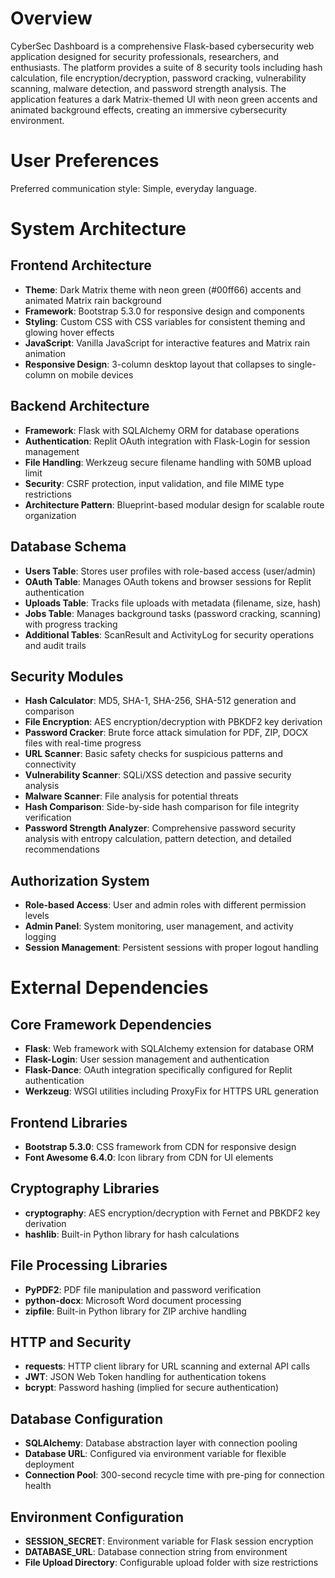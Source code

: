 # Overview

CyberSec Dashboard is a comprehensive Flask-based cybersecurity web application designed for security professionals, researchers, and enthusiasts. The platform provides a suite of 8 security tools including hash calculation, file encryption/decryption, password cracking, vulnerability scanning, malware detection, and password strength analysis. The application features a dark Matrix-themed UI with neon green accents and animated background effects, creating an immersive cybersecurity environment.

# User Preferences

Preferred communication style: Simple, everyday language.

# System Architecture

## Frontend Architecture
- **Theme**: Dark Matrix theme with neon green (#00ff66) accents and animated Matrix rain background
- **Framework**: Bootstrap 5.3.0 for responsive design and components
- **Styling**: Custom CSS with CSS variables for consistent theming and glowing hover effects
- **JavaScript**: Vanilla JavaScript for interactive features and Matrix rain animation
- **Responsive Design**: 3-column desktop layout that collapses to single-column on mobile devices

## Backend Architecture
- **Framework**: Flask with SQLAlchemy ORM for database operations
- **Authentication**: Replit OAuth integration with Flask-Login for session management
- **File Handling**: Werkzeug secure filename handling with 50MB upload limit
- **Security**: CSRF protection, input validation, and file MIME type restrictions
- **Architecture Pattern**: Blueprint-based modular design for scalable route organization

## Database Schema
- **Users Table**: Stores user profiles with role-based access (user/admin)
- **OAuth Table**: Manages OAuth tokens and browser sessions for Replit authentication
- **Uploads Table**: Tracks file uploads with metadata (filename, size, hash)
- **Jobs Table**: Manages background tasks (password cracking, scanning) with progress tracking
- **Additional Tables**: ScanResult and ActivityLog for security operations and audit trails

## Security Modules
- **Hash Calculator**: MD5, SHA-1, SHA-256, SHA-512 generation and comparison
- **File Encryption**: AES encryption/decryption with PBKDF2 key derivation
- **Password Cracker**: Brute force attack simulation for PDF, ZIP, DOCX files with real-time progress
- **URL Scanner**: Basic safety checks for suspicious patterns and connectivity
- **Vulnerability Scanner**: SQLi/XSS detection and passive security analysis
- **Malware Scanner**: File analysis for potential threats
- **Hash Comparison**: Side-by-side hash comparison for file integrity verification
- **Password Strength Analyzer**: Comprehensive password security analysis with entropy calculation, pattern detection, and detailed recommendations

## Authorization System
- **Role-based Access**: User and admin roles with different permission levels
- **Admin Panel**: System monitoring, user management, and activity logging
- **Session Management**: Persistent sessions with proper logout handling

# External Dependencies

## Core Framework Dependencies
- **Flask**: Web framework with SQLAlchemy extension for database ORM
- **Flask-Login**: User session management and authentication
- **Flask-Dance**: OAuth integration specifically configured for Replit authentication
- **Werkzeug**: WSGI utilities including ProxyFix for HTTPS URL generation

## Frontend Libraries
- **Bootstrap 5.3.0**: CSS framework from CDN for responsive design
- **Font Awesome 6.4.0**: Icon library from CDN for UI elements

## Cryptography Libraries
- **cryptography**: AES encryption/decryption with Fernet and PBKDF2 key derivation
- **hashlib**: Built-in Python library for hash calculations

## File Processing Libraries
- **PyPDF2**: PDF file manipulation and password verification
- **python-docx**: Microsoft Word document processing
- **zipfile**: Built-in Python library for ZIP archive handling

## HTTP and Security
- **requests**: HTTP client library for URL scanning and external API calls
- **JWT**: JSON Web Token handling for authentication tokens
- **bcrypt**: Password hashing (implied for secure authentication)

## Database Configuration
- **SQLAlchemy**: Database abstraction layer with connection pooling
- **Database URL**: Configured via environment variable for flexible deployment
- **Connection Pool**: 300-second recycle time with pre-ping for connection health

## Environment Configuration
- **SESSION_SECRET**: Environment variable for Flask session encryption
- **DATABASE_URL**: Database connection string from environment
- **File Upload Directory**: Configurable upload folder with size restrictions